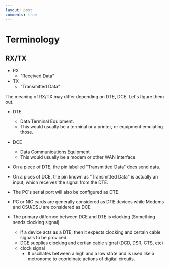 ```yaml
---
layout: post
comments: true
---
```


# Terminology

## RX/TX

* RX
    * "Received Data"
* TX
    * "Transmitted Data"

The meaning of RX/TX may differ depending on DTE, DCE. Let's figure them out.

* DTE
    * Data Terminal Equipment.
    * This would usually be a terminal or a printer, or equipment emulating those.
* DCE
    * Data Communications Equipment
    * This would usually be a modem or other WAN interface

* On a piece of DTE, the pin labelled "Transmitted Data" does send data.
* On a pices of DCE, the pin known as "Transmitted Data" is actually an input, which receives the signal from the DTE.
* The PC's serial port will also be configured as DTE.
* PC or NIC cards are generally considered as DTE devices while Modems and CSU/DSU are considered as DCE

* The primary differnce between DCE and DTE is clocking (Something sends clocking signal)
    * if a device acts as a DTE, then it expects clocking and certain cable signals to be proviced.
    * DCE supplies clocking and certian cable signal (DCD, DSR, CTS, etc)
    * clock signal
        * It oscillates between a high and a low state and is used like a metronome to cooridinate actions of digital circuits.
